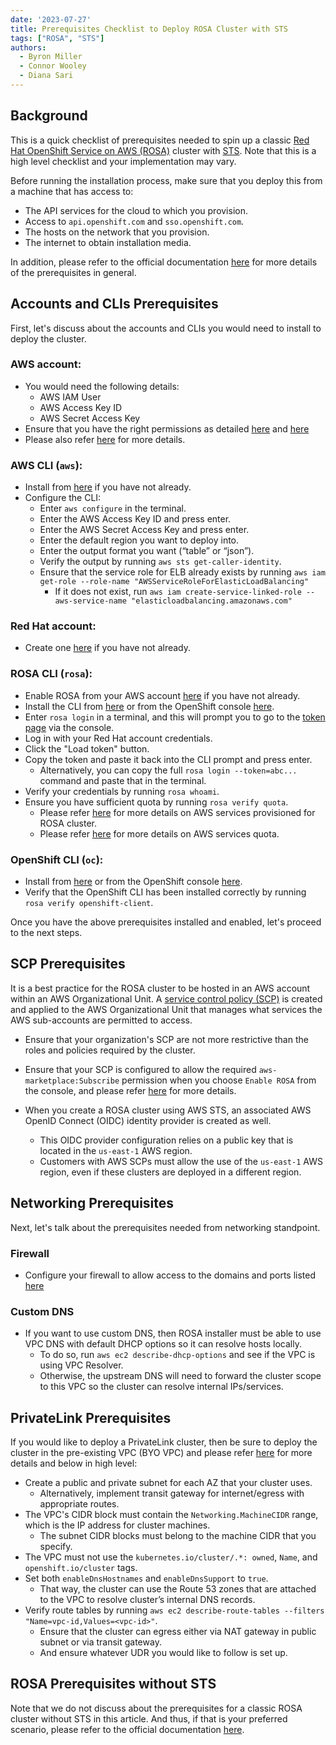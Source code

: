 ```yaml
---
date: '2023-07-27'
title: Prerequisites Checklist to Deploy ROSA Cluster with STS 
tags: ["ROSA", "STS"]
authors:
  - Byron Miller
  - Connor Wooley
  - Diana Sari
---
```


## Background
This is a quick checklist of prerequisites needed to spin up a classic [Red Hat OpenShift Service on AWS (ROSA)](https://developers.redhat.com/products/red-hat-openshift-service-on-aws/overview) cluster with [STS](https://docs.aws.amazon.com/IAM/latest/UserGuide/id_credentials_temp.html). Note that this is a high level checklist and your implementation may vary. 

Before running the installation process, make sure that you deploy this from a machine that has access to:
- The API services for the cloud to which you provision.
- Access to `api.openshift.com` and `sso.openshift.com`. 
- The hosts on the network that you provision.
- The internet to obtain installation media.

In addition, please refer to the official documentation [here](https://docs.openshift.com/rosa/rosa_planning/rosa-sts-aws-prereqs.html#rosa-aws-prereqs_rosa-sts-aws-prereqs) for more details of the prerequisites in general.

## Accounts and CLIs Prerequisites
First, let's discuss about the accounts and CLIs you would need to install to deploy the cluster.

### AWS account:
  - You would need the following details:
      - AWS IAM User
      - AWS Access Key ID
      - AWS Secret Access Key
  - Ensure that you have the right permissions as detailed [here](https://docs.aws.amazon.com/ROSA/latest/userguide/security-iam-awsmanpol.html) and [here](https://docs.openshift.com/rosa/rosa_architecture/rosa-sts-about-iam-resources.html)
  - Please also refer [here](https://docs.openshift.com/rosa/rosa_planning/rosa-sts-aws-prereqs.html#rosa-account_rosa-sts-aws-prereqs) for more details. 
### AWS CLI (`aws`):
  - Install from [here](https://aws.amazon.com/cli/) if you have not already.
  - Configure the CLI:
      - Enter `aws configure` in the terminal.
      - Enter the AWS Access Key ID and press enter.
      - Enter the AWS Secret Access Key and press enter.
      - Enter the default region you want to deploy into.
      - Enter the output format you want (“table” or “json”). 
      - Verify the output by running `aws sts get-caller-identity`.
      - Ensure that the service role for ELB already exists by running `aws iam get-role --role-name "AWSServiceRoleForElasticLoadBalancing"`
          - If it does not exist, run `aws iam create-service-linked-role --aws-service-name "elasticloadbalancing.amazonaws.com"`
### Red Hat account:
  - Create one [here](https://console.redhat.com/) if you have not already.
### ROSA CLI (`rosa`): 
  - Enable ROSA from your AWS account [here](https://console.aws.amazon.com/rosa/) if you have not already.
  - Install the CLI from [here](https://docs.openshift.com/rosa/rosa_install_access_delete_clusters/rosa_getting_started_iam/rosa-installing-rosa.html) or from the OpenShift console [here](https://console.redhat.com/openshift/downloads#tool-rosa).
  - Enter `rosa login` in a terminal, and this will prompt you to go to the [token page](https://console.redhat.com/openshift/token/rosa) via the console.
  - Log in with your Red Hat account credentials.
  - Click the "Load token" button.
  - Copy the token and paste it back into the CLI prompt and press enter.
      - Alternatively, you can copy the full `rosa login --token=abc...` command and paste that in the terminal.
  - Verify your credentials by running `rosa whoami`.
  - Ensure you have sufficient quota by running `rosa verify quota`.
      - Please refer [here](https://docs.openshift.com/rosa/rosa_planning/rosa-sts-aws-prereqs.html#rosa-aws-policy-provisioned_rosa-sts-aws-prereqs) for more details on AWS services provisioned for ROSA cluster. 
      - Please refer [here](https://docs.openshift.com/rosa/rosa_planning/rosa-sts-required-aws-service-quotas.html) for more details on AWS services quota. 
### OpenShift CLI (`oc`):
  - Install from [here](https://docs.openshift.com/container-platform/4.13/cli_reference/openshift_cli/getting-started-cli.html) or from the OpenShift console [here](https://console.redhat.com/openshift/downloads#tool-oc).
  - Verify that the OpenShift CLI has been installed correctly by running `rosa verify openshift-client`.

Once you have the above prerequisites installed and enabled, let's proceed to the next steps.


## SCP Prerequisites
It is a best practice for the ROSA cluster to be hosted in an AWS account within an AWS Organizational Unit. A [service control policy (SCP)](https://docs.aws.amazon.com/organizations/latest/userguide/orgs_manage_policies_scps.html) is created and applied to the AWS Organizational Unit that manages what services the AWS sub-accounts are permitted to access. 

- Ensure that your organization's SCP are not more restrictive than the roles and policies required by the cluster.

- Ensure that your SCP is configured to allow the required `aws-marketplace:Subscribe` permission when you choose `Enable ROSA` from the console, and please refer [here](https://docs.aws.amazon.com/ROSA/latest/userguide/troubleshoot-rosa-enablement.html#error-aws-orgs-scp-denies-permissions) for more details.

- When you create a ROSA cluster using AWS STS, an associated AWS OpenID Connect (OIDC) identity provider is created as well. 
    - This OIDC provider configuration relies on a public key that is located in the `us-east-1` AWS region. 
    - Customers with AWS SCPs must allow the use of the `us-east-1` AWS region, even if these clusters are deployed in a different region.


## Networking Prerequisites
Next, let's talk about the prerequisites needed from networking standpoint.

### Firewall
  - Configure your firewall to allow access to the domains and ports listed [here](https://docs.openshift.com/rosa/rosa_planning/rosa-sts-aws-prereqs.html#osd-aws-privatelink-firewall-prerequisites_rosa-sts-aws-prereqs)
### Custom DNS
  - If you want to use custom DNS, then ROSA installer must be able to use VPC DNS with default DHCP options so it can resolve hosts locally. 
      - To do so, run `aws ec2 describe-dhcp-options` and see if the VPC is using VPC Resolver.
      - Otherwise, the upstream DNS will need to forward the cluster scope to this VPC so the cluster can resolve internal IPs/services.

## PrivateLink Prerequisites
If you would like to deploy a PrivateLink cluster, then be sure to deploy the cluster in the pre-existing VPC (BYO VPC) and please refer [here](https://docs.openshift.com/container-platform/4.13/installing/installing_aws/installing-aws-vpc.html) for more details and below in high level:

- Create a public and private subnet for each AZ that your cluster uses.
    - Alternatively, implement transit gateway for internet/egress with appropriate routes.
- The VPC's CIDR block must contain the `Networking.MachineCIDR` range, which is the IP address for cluster machines. 
    - The subnet CIDR blocks must belong to the machine CIDR that you specify.
- The VPC must not use the `kubernetes.io/cluster/.*: owned`, `Name`, and `openshift.io/cluster` tags.
- Set both `enableDnsHostnames` and `enableDnsSupport` to `true`.
    - That way, the cluster can use the Route 53 zones that are attached to the VPC to resolve cluster’s internal DNS records.
- Verify route tables by running `aws ec2 describe-route-tables --filters "Name=vpc-id,Values=<vpc-id>"`. 
    - Ensure that the cluster can egress either via NAT gateway in public subnet or via transit gateway.
    - And ensure whatever UDR you would like to follow is set up.
    

## ROSA Prerequisites without STS 
Note that we do not discuss about the prerequisites for a classic ROSA cluster without STS in this article. And thus, if that is your preferred scenario, please refer to the official documentation [here](https://docs.openshift.com/rosa/rosa_install_access_delete_clusters/rosa_getting_started_iam/rosa-aws-prereqs.html).

